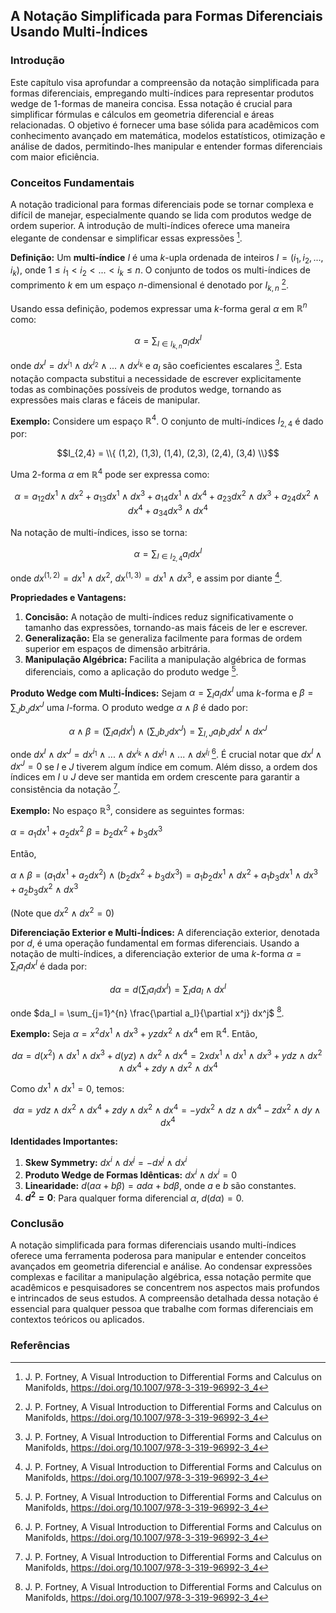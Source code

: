 ## A Notação Simplificada para Formas Diferenciais Usando Multi-Índices

### Introdução
Este capítulo visa aprofundar a compreensão da notação simplificada para formas diferenciais, empregando multi-índices para representar produtos wedge de 1-formas de maneira concisa. Essa notação é crucial para simplificar fórmulas e cálculos em geometria diferencial e áreas relacionadas. O objetivo é fornecer uma base sólida para acadêmicos com conhecimento avançado em matemática, modelos estatísticos, otimização e análise de dados, permitindo-lhes manipular e entender formas diferenciais com maior eficiência.

### Conceitos Fundamentais
A notação tradicional para formas diferenciais pode se tornar complexa e difícil de manejar, especialmente quando se lida com produtos wedge de ordem superior. A introdução de multi-índices oferece uma maneira elegante de condensar e simplificar essas expressões [^91].

**Definição:** Um **multi-índice** *I* é uma *k*-upla ordenada de inteiros $I = (i_1, i_2, ..., i_k)$, onde $1 \leq i_1 < i_2 < ... < i_k \leq n$. O conjunto de todos os multi-índices de comprimento *k* em um espaço *n*-dimensional é denotado por $I_{k,n}$ [^91].

Usando essa definição, podemos expressar uma *k*-forma geral $\alpha$ em $\mathbb{R}^n$ como:

$$\alpha = \sum_{I \in I_{k,n}} a_I dx^I$$

onde $dx^I = dx^{i_1} \wedge dx^{i_2} \wedge ... \wedge dx^{i_k}$ e $a_I$ são coeficientes escalares [^91]. Esta notação compacta substitui a necessidade de escrever explicitamente todas as combinações possíveis de produtos wedge, tornando as expressões mais claras e fáceis de manipular.

**Exemplo:** Considere um espaço $\mathbb{R}^4$. O conjunto de multi-índices $I_{2,4}$ é dado por:

$$I_{2,4} = \\{ (1,2), (1,3), (1,4), (2,3), (2,4), (3,4) \\}$$

Uma 2-forma $\alpha$ em $\mathbb{R}^4$ pode ser expressa como:

$$\alpha = a_{12} dx^1 \wedge dx^2 + a_{13} dx^1 \wedge dx^3 + a_{14} dx^1 \wedge dx^4 + a_{23} dx^2 \wedge dx^3 + a_{24} dx^2 \wedge dx^4 + a_{34} dx^3 \wedge dx^4$$

Na notação de multi-índices, isso se torna:

$$\alpha = \sum_{I \in I_{2,4}} a_I dx^I$$

onde $dx^{(1,2)} = dx^1 \wedge dx^2$, $dx^{(1,3)} = dx^1 \wedge dx^3$, e assim por diante [^91].

**Propriedades e Vantagens:**
1. **Concisão:** A notação de multi-índices reduz significativamente o tamanho das expressões, tornando-as mais fáceis de ler e escrever.
2. **Generalização:** Ela se generaliza facilmente para formas de ordem superior em espaços de dimensão arbitrária.
3. **Manipulação Algébrica:** Facilita a manipulação algébrica de formas diferenciais, como a aplicação do produto wedge [^91].

**Produto Wedge com Multi-Índices:** Sejam $\alpha = \sum_{I} a_I dx^I$ uma *k*-forma e $\beta = \sum_{J} b_J dx^J$ uma *l*-forma. O produto wedge $\alpha \wedge \beta$ é dado por:

$$\alpha \wedge \beta = \left( \sum_{I} a_I dx^I \right) \wedge \left( \sum_{J} b_J dx^J \right) = \sum_{I,J} a_I b_J dx^I \wedge dx^J$$

onde $dx^I \wedge dx^J = dx^{i_1} \wedge ... \wedge dx^{i_k} \wedge dx^{j_1} \wedge ... \wedge dx^{j_l}$ [^91]. É crucial notar que $dx^I \wedge dx^J = 0$ se *I* e *J* tiverem algum índice em comum. Além disso, a ordem dos índices em $I \cup J$ deve ser mantida em ordem crescente para garantir a consistência da notação [^91].

**Exemplo:** No espaço $\mathbb{R}^3$, considere as seguintes formas:

$\alpha = a_1 dx^1 + a_2 dx^2$
$\beta = b_2 dx^2 + b_3 dx^3$

Então,

$\alpha \wedge \beta = (a_1 dx^1 + a_2 dx^2) \wedge (b_2 dx^2 + b_3 dx^3) = a_1 b_2 dx^1 \wedge dx^2 + a_1 b_3 dx^1 \wedge dx^3 + a_2 b_3 dx^2 \wedge dx^3$

(Note que $dx^2 \wedge dx^2 = 0$)

**Diferenciação Exterior e Multi-Índices:** A diferenciação exterior, denotada por *d*, é uma operação fundamental em formas diferenciais. Usando a notação de multi-índices, a diferenciação exterior de uma *k*-forma $\alpha = \sum_{I} a_I dx^I$ é dada por:

$$d\alpha = d \left( \sum_{I} a_I dx^I \right) = \sum_{I} da_I \wedge dx^I$$

onde $da_I = \sum_{j=1}^{n} \frac{\partial a_I}{\partial x^j} dx^j$ [^108].

**Exemplo:** Seja $\alpha = x^2 dx^1 \wedge dx^3 + yz dx^2 \wedge dx^4$ em $\mathbb{R}^4$. Então,

$$d\alpha = d(x^2) \wedge dx^1 \wedge dx^3 + d(yz) \wedge dx^2 \wedge dx^4 = 2x dx^1 \wedge dx^1 \wedge dx^3 + y dz \wedge dx^2 \wedge dx^4 + z dy \wedge dx^2 \wedge dx^4$$

Como $dx^1 \wedge dx^1 = 0$, temos:

$$d\alpha = y dz \wedge dx^2 \wedge dx^4 + z dy \wedge dx^2 \wedge dx^4 = -y dx^2 \wedge dz \wedge dx^4 - z dx^2 \wedge dy \wedge dx^4$$

**Identidades Importantes:**

1. **Skew Symmetry:** $dx^i \wedge dx^j = -dx^j \wedge dx^i$
2. **Produto Wedge de Formas Idênticas:** $dx^i \wedge dx^i = 0$
3. **Linearidade:** $d(a\alpha + b\beta) = a d\alpha + b d\beta$, onde *a* e *b* são constantes.
4. **$d^2 = 0$**: Para qualquer forma diferencial $\alpha$, $d(d\alpha) = 0$.

### Conclusão
A notação simplificada para formas diferenciais usando multi-índices oferece uma ferramenta poderosa para manipular e entender conceitos avançados em geometria diferencial e análise. Ao condensar expressões complexas e facilitar a manipulação algébrica, essa notação permite que acadêmicos e pesquisadores se concentrem nos aspectos mais profundos e intrincados de seus estudos. A compreensão detalhada dessa notação é essencial para qualquer pessoa que trabalhe com formas diferenciais em contextos teóricos ou aplicados.

### Referências
[^91]: J. P. Fortney, A Visual Introduction to Differential Forms and Calculus on Manifolds, https://doi.org/10.1007/978-3-319-96992-3_4
[^108]: J. P. Fortney, A Visual Introduction to Differential Forms and Calculus on Manifolds, https://doi.org/10.1007/978-3-319-96992-3_4
<!-- END -->